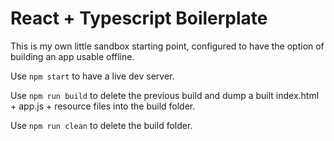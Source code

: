 # React + Typescript Boilerplate

This is my own little sandbox starting point, configured to have the
option of building an app usable offline.

Use `npm start` to have a live dev server.

Use `npm run build` to delete the previous build and dump a built
index.html + app.js + resource files into the build folder.

Use `npm run clean` to delete the build folder.
